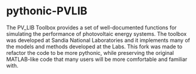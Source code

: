 pythonic-PVLIB
============

The PV_LIB Toolbox provides a set of well-documented functions for simulating the performance of photovoltaic energy systems. The toolbox was developed at Sandia National Laboratories and it implements many of the models and methods developed at the Labs. This fork was made to refactor the code to be more pythonic, while preserving the original MATLAB-like code that many users will be more comfortable and familiar with.
